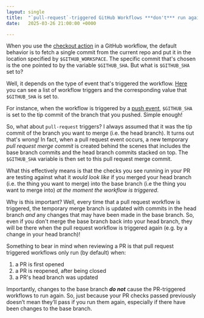 ```yaml
---
layout: single
title:  "`pull-request`-triggered GitHub Workflows ***don't*** run against the latest commit in your head branch"
date:   2025-03-26 21:00:00 +0000

---
```


When you use the [checkout action](https://github.com/actions/checkout) in a GitHub workflow, the default behavior is to fetch a single commit from the current repo and put it in the location specified by `$GITHUB_WORKSPACE`. The specific commit that's chosen is the one pointed to by the variable `$GITHUB_SHA`. But what is `$GITHUB_SHA` set to?

Well, it depends on the type of event that's triggered the workflow. [Here](https://docs.github.com/en/actions/writing-workflows/choosing-when-your-workflow-runs/events-that-trigger-workflows) you can see a list of workflow triggers and the corresponding value that `$GITHUB_SHA` is set to.

For instance, when the workflow is triggered by a [push event](https://docs.github.com/en/actions/writing-workflows/choosing-when-your-workflow-runs/events-that-trigger-workflows#push), `$GITHUB_SHA` is set to the tip commit of the branch that you pushed. Simple enough!

So, what about `pull-request` triggers? I always assumed that it was the tip commit of the branch you want to merge (i.e. the head branch). It turns out that's wrong! In fact, when a pull request event occurs, a new temporary *pull request merge commit*  is created behind the scenes that includes the base branch commits and the head branch commits stacked on top. The `$GITHUB_SHA` variable is then set to this pull request merge commit.

What this effectively means is that the checks you see running in your PR are testing against what it *would look like* if you merged your head branch (i.e. the thing you want to merge) into the base branch (i.e the thing you want to merge into) *at the moment the workflow is triggered*. 

Why is this important? Well, every time that a pull request workflow is triggered, the temporary merge branch is updated with commits in the head branch *and* any changes that may have been made in the base branch. So, even if you don't merge the base branch back into your head branch, they will be there when the pull request workflow is triggered again (e.g. by a change in your head branch)!

Something to bear in mind when reviewing a PR is that pull request triggered workflows only run (by default) when:

1. a PR is first opened
2. a PR is reopened, after being closed
3. a PR's head branch was updated

Importantly, changes to the base branch ***do not*** cause the PR-triggered workflows to run again. So, just because your PR checks passed previously doesn’t mean they’ll pass if you run them again, especially if there have been changes to the base branch.